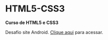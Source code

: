 # HTML5-CSS3
 **Curso de HTML5 e CSS3**

 Desafio site Android. <a href="https://anaclarabull.github.io/html-css/exercicios/desafio/android.html#">Clique aqui</a> para acessar.
